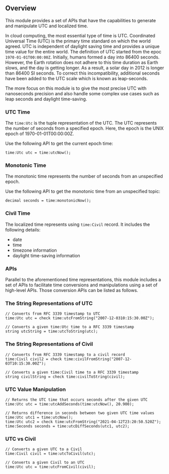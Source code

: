 ## Overview

This module provides a set of APIs that have the capabilities to generate and manipulate UTC and localized time.

In cloud computing, the most essential type of time is UTC. Coordinated Universal Time (UTC) is the primary time standard on which the world agreed. 
UTC is independent of daylight saving time and provides a unique time value for the entire world. 
The definition of UTC started from the epoc `1970-01-01T00:00:00Z`. Initially, humans formed a day into 86400 seconds. 
However, the Earth rotation does not adhere to this time duration as Earth slows, and the day is getting longer. 
As a result, a solar day in 2012 is longer than 86400 SI seconds. 
To correct this incompatibility, additional seconds have been added to the UTC scale which is known as leap-seconds.

The more focus on this module is to give the most precise UTC with nanoseconds precision and also handle some complex use cases such as leap seconds and daylight time-saving.

### UTC Time
The `time:Utc` is the tuple representation of the UTC. The UTC represents the number of seconds from a
specified epoch. Here, the epoch is the UNIX epoch of 1970-01-01T00:00:00Z.

Use the following API to get the current epoch time:
```ballerina
time:Utc utc = time:utcNow();
```

### Monotonic Time
The monotonic time represents the number of seconds from an unspecified epoch.

Use the following API to get the monotonic time from an unspecified topic:
```ballerina
decimal seconds = time:monotonicNow();
```

### Civil Time
The localized time represents using `time:Civil` record. It includes the following details:
- date
- time
- timezone information
- daylight time-saving information

### APIs
Parallel to the aforementioned time representations, this module includes a set of APIs to facilitate time conversions
and manipulations using a set of high-level APIs. Those conversion APIs can be listed as follows.

### The String Representations of UTC
```ballerina
// Converts from RFC 3339 timestamp to UTC
time:Utc utc = check time:utcFromString("2007-12-0310:15:30.00Z");

// Converts a given time:Utc time to a RFC 3339 timestamp
string utcString = time:utcToString(utc);
```

### The String Representations of Civil
```ballerina
// Converts from RFC 3339 timestamp to a civil record
time:Civil civil2 = check time:civilFromString("2007-12-03T10:15:30.00Z");

// Converts a given time:Civil time to a RFC 3339 timestamp
string civilString = check time:civilToString(civil);
```

### UTC Value Manipulation
```ballerina
// Returns the UTC time that occurs seconds after the given UTC
time:Utc utc = time:utcAddSeconds(time:utcNow(), 20.900);

// Returns difference in seconds between two given UTC time values
time:Utc utc1 = time:utcNow();
time:Utc utc2 = check time:utcFromString("2021-04-12T23:20:50.520Z");
time:Seconds seconds = time:utcDiffSeconds(utc1, utc2);
```

### UTC vs Civil
```ballerina
// Converts a given UTC to a Civil
time:Civil civil = time:utcToCivil(utc);

// Converts a given Civil to an UTC
time:Utc utc = time:utcFromCivil(civil);
```

